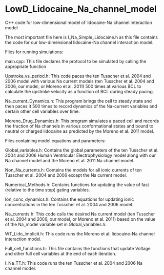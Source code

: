 # LowD_Lidocaine_Na_channel_model
C++ code for low-dimensional model of lidocaine-Na channel interaction model


The most important file here is I_Na_Simple_Lidocaine.h as this file contains the code for our low-dimensional lidocaine-Na channel interaction model.


Files for running simulations:

main.cpp: This file declares the protocol to be simulated by calling the appropriate function

Upstroke_vs_period.h: This code paces the ten Tusscher et al. 2004 and 2006 model with various Na current models (ten Tusscher et al. 2004 and 2006, our model, or Moreno et al. 2011) 500 times at various BCL to calculate the upstroke velocity as a function of BCL during steady pacing.

Na_current_Dynamics.h: This program brings the cell to steady state and then paces it 500 times to record dynamics of the Na-current variables and certain other cell variables over time.

Moreno_Drug_Dynamics.h: This program simulates a paced cell and records the fraction of Na channels in various conformational states and bound to neutral or charged lidocaine as predicted by the Moreno et al. 2011 model.


Files containing model equations and parameters:

Global_variables.h: Contains the global parameters of the ten Tusscher et al. 2004 and 2006 Human Ventricular Electrophysiology model along with our Na channel model and the Moreno et al. 2011 Na channel model.

Non_Na_currents.h: Contains the models for all ionic currents of ten Tusscher et al. 2004 and 2006 except the Na current model.

Numerical_Methods.h: Contains functions for updating the value of fast (relative to the time step) gating variables.

Ion_conc_dynamics.h: Contains the equations for updating ionic concentrations in the ten Tusscher et al. 2004 and 2006 model.

Na_currents.h: This code calls the desired Na current model (ten Tusscher et al. 2004 and 2006, our model, or Moreno et al. 2011) based on the value of the Na_model variable set in Global_variables.h.

WT_Lido_Implicit.h: This code runs the Moreno et al. lidocaine-Na channel interaction model.

Full_cell_functions.h: This file contains the functions that update Voltage and other full cell variables at the end of each iteration.

I_Na_TT.h: This code runs the ten Tusscher et al. 2004 and 2006 Na channel model.

